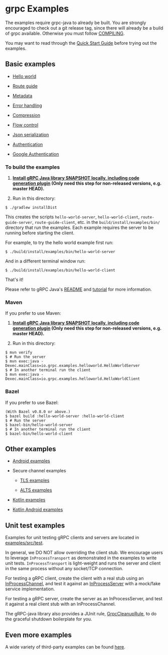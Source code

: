 grpc Examples
==============================================

The examples require grpc-java to already be built. You are strongly encouraged
to check out a git release tag, since there will already be a build of grpc
available. Otherwise you must follow [COMPILING](../COMPILING.md).

You may want to read through the
[Quick Start Guide](https://grpc.io/docs/quickstart/java.html)
before trying out the examples.

## Basic examples

- [Hello world](src/main/java/io/grpc/examples/helloworld)

- [Route guide](src/main/java/io/grpc/examples/routeguide)

- [Metadata](src/main/java/io/grpc/examples/header)

- [Error handling](src/main/java/io/grpc/examples/errorhandling)

- [Compression](src/main/java/io/grpc/examples/experimental)

- [Flow control](src/main/java/io/grpc/examples/manualflowcontrol)

- [Json serialization](src/main/java/io/grpc/examples/advanced)

- [Authentication](AUTHENTICATION_EXAMPLE.md)

- [Google Authentication](GOOGLE_AUTH_EXAMPLE.md)

### To build the examples

1. **[Install gRPC Java library SNAPSHOT locally, including code generation plugin](../COMPILING.md) (Only need this step for non-released versions, e.g. master HEAD).**

2. Run in this directory:
```
$ ./gradlew installDist
```

This creates the scripts `hello-world-server`, `hello-world-client`,
`route-guide-server`, `route-guide-client`, etc. in the
`build/install/examples/bin/` directory that run the examples. Each
example requires the server to be running before starting the client.

For example, to try the hello world example first run:

```
$ ./build/install/examples/bin/hello-world-server
```

And in a different terminal window run:

```
$ ./build/install/examples/bin/hello-world-client
```

That's it!

Please refer to gRPC Java's [README](../README.md) and
[tutorial](https://grpc.io/docs/tutorials/basic/java.html) for more
information.

### Maven

If you prefer to use Maven:
1. **[Install gRPC Java library SNAPSHOT locally, including code generation plugin](../COMPILING.md) (Only need this step for non-released versions, e.g. master HEAD).**

2. Run in this directory:
```
$ mvn verify
$ # Run the server
$ mvn exec:java -Dexec.mainClass=io.grpc.examples.helloworld.HelloWorldServer
$ # In another terminal run the client
$ mvn exec:java -Dexec.mainClass=io.grpc.examples.helloworld.HelloWorldClient
```

### Bazel

If you prefer to use Bazel:
```
(With Bazel v0.8.0 or above.)
$ bazel build :hello-world-server :hello-world-client
$ # Run the server
$ bazel-bin/hello-world-server
$ # In another terminal run the client
$ bazel-bin/hello-world-client
```

## Other examples

- [Android examples](android)

- Secure channel examples

  + [TLS examples](example-tls)

  + [ALTS examples](example-alts)

- [Kotlin examples](example-kotlin)

- [Kotlin Android examples](example-kotlin/android)

## Unit test examples

Examples for unit testing gRPC clients and servers are located in [examples/src/test](src/test).

In general, we DO NOT allow overriding the client stub.
We encourage users to leverage `InProcessTransport` as demonstrated in the examples to
write unit tests. `InProcessTransport` is light-weight and runs the server
and client in the same process without any socket/TCP connection.

For testing a gRPC client, create the client with a real stub
using an
[InProcessChannel](../core/src/main/java/io/grpc/inprocess/InProcessChannelBuilder.java),
and test it against an
[InProcessServer](../core/src/main/java/io/grpc/inprocess/InProcessServerBuilder.java)
with a mock/fake service implementation.

For testing a gRPC server, create the server as an InProcessServer,
and test it against a real client stub with an InProcessChannel.

The gRPC-java library also provides a JUnit rule,
[GrpcCleanupRule](../testing/src/main/java/io/grpc/testing/GrpcCleanupRule.java), to do the graceful
shutdown boilerplate for you.

## Even more examples

A wide variety of third-party examples can be found [here](https://github.com/saturnism/grpc-java-by-example).
